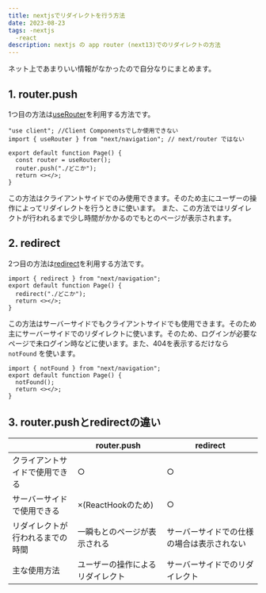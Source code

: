 ```yaml
---
title: nextjsでリダイレクトを行う方法
date: 2023-08-23
tags: -nextjs
  -react
description: nextjs の app router (next13)でのリダイレクトの方法
---
```


ネット上であまりいい情報がなかったので自分なりにまとめます。

## 1. router.push

1つ目の方法は[useRouter](https://nextjs.org/docs/app/api-reference/functions/use-router)を利用する方法です。

```tsx
"use client"; //Client Componentsでしか使用できない
import { useRouter } from "next/navigation"; // next/router ではない

export default function Page() {
  const router = useRouter();
  router.push("./どこか");
  return <></>;
}
```

この方法はクライアントサイドでのみ使用できます。そのため主にユーザーの操作によってリダイレクトを行うときに使います。
また、この方法ではリダイレクトが行われるまで少し時間がかかるのでもとのページが表示されます。

## 2. redirect

2つ目の方法は[redirect](https://nextjs.org/docs/app/api-reference/functions/redirect)を利用する方法です。

```tsx
import { redirect } from "next/navigation";
export default function Page() {
  redirect("./どこか");
  return <></>;
}
```

この方法はサーバーサイドでもクライアントサイドでも使用できます。そのため主にサーバーサイドでのリダイレクトに使います。そのため、ログインが必要なページで未ログイン時などに使います。また、404を表示するだけなら `notFound` を使います。

```tsx
import { notFound } from "next/navigation";
export default function Page() {
  notFound();
  return <></>;
}
```

## 3. router.pushとredirectの違い

|                                  | router.push                      | redirect                                   |
| -------------------------------- | -------------------------------- | ------------------------------------------ |
| クライアントサイドで使用できる   | ○                                | ○                                          |
| サーバーサイドで使用できる       | ×(ReactHookのため)               | ○                                          |
| リダイレクトが行われるまでの時間 | 一瞬もとのページが表示される     | サーバーサイドでの仕様の場合は表示されない |
| 主な使用方法                     | ユーザーの操作によるリダイレクト | サーバーサイドでのリダイレクト             |

